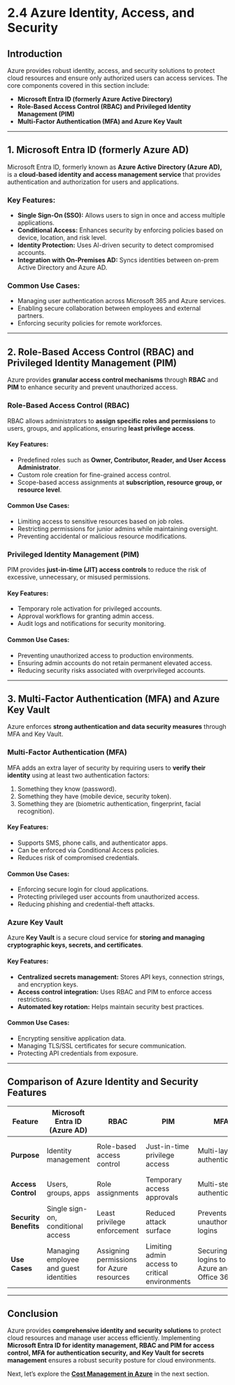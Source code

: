 # 2.4 Azure Identity, Access, and Security

## **Introduction**
Azure provides robust identity, access, and security solutions to protect cloud resources and ensure only authorized users can access services. The core components covered in this section include:

- **Microsoft Entra ID (formerly Azure Active Directory)**
- **Role-Based Access Control (RBAC) and Privileged Identity Management (PIM)**
- **Multi-Factor Authentication (MFA) and Azure Key Vault**

---

## **1. Microsoft Entra ID (formerly Azure AD)**
Microsoft Entra ID, formerly known as **Azure Active Directory (Azure AD),** is a **cloud-based identity and access management service** that provides authentication and authorization for users and applications.

### **Key Features:**
- **Single Sign-On (SSO):** Allows users to sign in once and access multiple applications.
- **Conditional Access:** Enhances security by enforcing policies based on device, location, and risk level.
- **Identity Protection:** Uses AI-driven security to detect compromised accounts.
- **Integration with On-Premises AD:** Syncs identities between on-prem Active Directory and Azure AD.

### **Common Use Cases:**
- Managing user authentication across Microsoft 365 and Azure services.
- Enabling secure collaboration between employees and external partners.
- Enforcing security policies for remote workforces.

---

## **2. Role-Based Access Control (RBAC) and Privileged Identity Management (PIM)**
Azure provides **granular access control mechanisms** through **RBAC** and **PIM** to enhance security and prevent unauthorized access.

### **Role-Based Access Control (RBAC)**
RBAC allows administrators to **assign specific roles and permissions** to users, groups, and applications, ensuring **least privilege access**.

#### **Key Features:**
- Predefined roles such as **Owner, Contributor, Reader, and User Access Administrator**.
- Custom role creation for fine-grained access control.
- Scope-based access assignments at **subscription, resource group, or resource level**.

#### **Common Use Cases:**
- Limiting access to sensitive resources based on job roles.
- Restricting permissions for junior admins while maintaining oversight.
- Preventing accidental or malicious resource modifications.

### **Privileged Identity Management (PIM)**
PIM provides **just-in-time (JIT) access controls** to reduce the risk of excessive, unnecessary, or misused permissions.

#### **Key Features:**
- Temporary role activation for privileged accounts.
- Approval workflows for granting admin access.
- Audit logs and notifications for security monitoring.

#### **Common Use Cases:**
- Preventing unauthorized access to production environments.
- Ensuring admin accounts do not retain permanent elevated access.
- Reducing security risks associated with overprivileged accounts.

---

## **3. Multi-Factor Authentication (MFA) and Azure Key Vault**
Azure enforces **strong authentication and data security measures** through MFA and Key Vault.

### **Multi-Factor Authentication (MFA)**
MFA adds an extra layer of security by requiring users to **verify their identity** using at least two authentication factors:
1. Something they know (password).
2. Something they have (mobile device, security token).
3. Something they are (biometric authentication, fingerprint, facial recognition).

#### **Key Features:**
- Supports SMS, phone calls, and authenticator apps.
- Can be enforced via Conditional Access policies.
- Reduces risk of compromised credentials.

#### **Common Use Cases:**
- Enforcing secure login for cloud applications.
- Protecting privileged user accounts from unauthorized access.
- Reducing phishing and credential-theft attacks.

### **Azure Key Vault**
Azure **Key Vault** is a secure cloud service for **storing and managing cryptographic keys, secrets, and certificates**.

#### **Key Features:**
- **Centralized secrets management:** Stores API keys, connection strings, and encryption keys.
- **Access control integration:** Uses RBAC and PIM to enforce access restrictions.
- **Automated key rotation:** Helps maintain security best practices.

#### **Common Use Cases:**
- Encrypting sensitive application data.
- Managing TLS/SSL certificates for secure communication.
- Protecting API credentials from exposure.

---

## **Comparison of Azure Identity and Security Features**

| Feature | Microsoft Entra ID (Azure AD) | RBAC | PIM | MFA | Key Vault |
|---------|------------------|-----|-----|-----|----------|
| **Purpose** | Identity management | Role-based access control | Just-in-time privilege access | Multi-layer authentication | Secure storage for secrets & keys |
| **Access Control** | Users, groups, apps | Role assignments | Temporary access approvals | Multi-step authentication | Encrypted access to credentials |
| **Security Benefits** | Single sign-on, conditional access | Least privilege enforcement | Reduced attack surface | Prevents unauthorized logins | Protects sensitive data |
| **Use Cases** | Managing employee and guest identities | Assigning permissions for Azure resources | Limiting admin access to critical environments | Securing logins to Azure and Office 365 | Storing API keys and encryption secrets |

---

## **Conclusion**
Azure provides **comprehensive identity and security solutions** to protect cloud resources and manage user access efficiently. Implementing **Microsoft Entra ID for identity management, RBAC and PIM for access control, MFA for authentication security, and Key Vault for secrets management** ensures a robust security posture for cloud environments.

Next, let’s explore the **[Cost Management in Azure](https://github.com/solutions-for-realvalue/Cloud-Specialist-Journey/blob/main/AZ-900-Fundamentals/3-Describe-Azure-Management-Governance/3.1-Cost-Management.md)** in the next section.